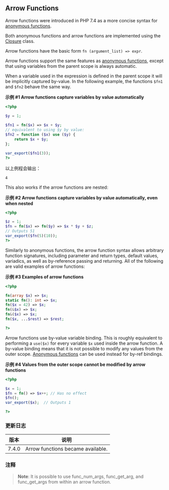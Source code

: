 Arrow Functions
---------------

Arrow functions were introduced in PHP 7.4 as a more concise syntax for
<a href="/functions/anonymous.html" class="link">anonymous functions</a>.

Both anonymous functions and arrow functions are implemented using the
<a href="/class/closure.html" class="link"><span class="classname">Closure</span></a>
class.

Arrow functions have the basic form `fn (argument_list) => expr`.

Arrow functions support the same features as
<a href="/functions/anonymous.html" class="link">anonymous functions</a>,
except that using variables from the parent scope is always automatic.

When a variable used in the expression is defined in the parent scope it
will be implicitly captured by-value. In the following example, the
functions `$fn1` and `$fn2` behave the same way.

**示例 \#1 Arrow functions capture variables by value automatically**

``` php
<?php

$y = 1;
 
$fn1 = fn($x) => $x + $y;
// equivalent to using $y by value:
$fn2 = function ($x) use ($y) {
    return $x + $y;
};

var_export($fn1(3));
?>
```

以上例程会输出：

    4

This also works if the arrow functions are nested:

**示例 \#2 Arrow functions capture variables by value automatically,
even when nested**

``` php
<?php

$z = 1;
$fn = fn($x) => fn($y) => $x * $y + $z;
// Outputs 51
var_export($fn(5)(10));
?>
```

Similarly to anonymous functions, the arrow function syntax allows
arbitrary function signatures, including parameter and return types,
default values, variadics, as well as by-reference passing and
returning. All of the following are valid examples of arrow functions:

**示例 \#3 Examples of arrow functions**

``` php
<?php

fn(array $x) => $x;
static fn(): int => $x;
fn($x = 42) => $x;
fn(&$x) => $x;
fn&($x) => $x;
fn($x, ...$rest) => $rest;

?>
```

Arrow functions use by-value variable binding. This is roughly
equivalent to performing a `use($x)` for every variable `$x` used inside
the arrow function. A by-value binding means that it is not possible to
modify any values from the outer scope.
<a href="/functions/anonymous.html" class="link">Anonymous functions</a>
can be used instead for by-ref bindings.

**示例 \#4 Values from the outer scope cannot be modified by arrow
functions**

``` php
<?php

$x = 1;
$fn = fn() => $x++; // Has no effect
$fn();
var_export($x);  // Outputs 1

?>
```

### 更新日志

| 版本  | 说明                              |
|-------|-----------------------------------|
| 7.4.0 | Arrow functions became available. |

### 注释

> **Note**: <span class="simpara"> It is possible to use <span
> class="function">func\_num\_args</span>, <span
> class="function">func\_get\_arg</span>, and <span
> class="function">func\_get\_args</span> from within an arrow function.
> </span>
